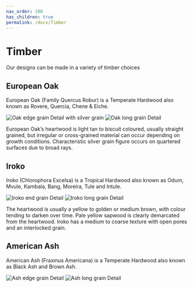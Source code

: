 ```yaml
---
nav_order: 100
has_children: true
permalink: /docs/Timber
---
```

# Timber
Our designs can be made in a variety of timber choices

## European Oak
European Oak
(Family Quercus Robur)
is a
Temperate Hardwood
also known as Rovere, Quercia, Chene & Eiche.

![Oak edge grain Detail with silver grain](/assets/images/Oak/VO9O0319.jpeg "Oak edge grain Detail with silver grain")
![Oak long grain Detail](/assets/images/Oak/VO9O0345.jpeg "Oak long grain Detail")

European Oak’s heartwood is light tan to biscuit coloured, usually straight grained, but
irregular or cross-grained material can occur depending on growth conditions. Characteristic
silver grain
figure occurs on quartered surfaces due to broad rays.

## Iroko
Iroko (Chlorophora Excelsa)
is a Tropical Hardwood
also known as Odum, Mvule, Kambala, Bang,
Moreira, Tule and Intule.

![Iroko end grain Detail](/assets/images/Iroko/VO9O0327.jpeg "Iroko end grain Detail")
![Iroko long grain Detail](/assets/images/Iroko/VO9O0348.jpeg "Iroko long grain Detail")

The heartwood is usually a yellow to golden or medium brown, with colour tending to darken
over time. Pale yellow sapwood is clearly demarcated from the heartwood. Iroko has a medium to coarse
texture with open pores and an interlocked grain.

## American Ash
American Ash (Fraxinus Americana)
is a Temperate Hardwood
also known as Black Ash and Brown Ash.

![Ash edge grain Detail](/assets/images/Ash/VO9O0323.jpeg "Ash edge grain Detail")
![Ash long grain Detail](/assets/images/Ash/VO9O0339.jpeg "Ash long grain Detail")

